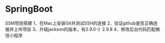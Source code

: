 # SpringBoot
SSM项目搭建
1、在Mac上安装Git并测试SSH的连接
2、验证github是否正确连接并上传项目
3、升级jackson的版本，有2.9.0-》2.9.8
4、修改后台代码匹配微信小程序

